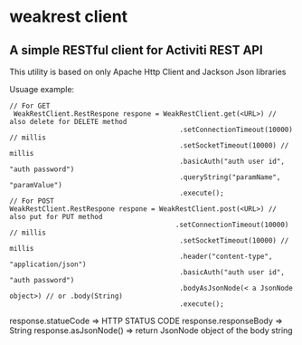 # weakrest client
## A simple RESTful client for Activiti REST API
  
 This utility is based on only Apache Http Client and Jackson Json libraries
 
 Usuage example:
```
// For GET
 WeakRestClient.RestRespone respone = WeakRestClient.get(<URL>) // also delete for DELETE method
                                          .setConnectionTimeout(10000) // millis
                                          .setSocketTimeout(10000) // millis
                                          .basicAuth("auth user id", "auth password")
                                          .queryString("paramName", "paramValue")
                                          .execute();
// For POST
WeakRestClient.RestRespone respone = WeakRestClient.post(<URL>) // also put for PUT method
                                         .setConnectionTimeout(10000) // millis
                                          .setSocketTimeout(10000) // millis
                                          .header("content-type", "application/json")
                                          .basicAuth("auth user id", "auth password")
                                          .bodyAsJsonNode(< a JsonNode object>) // or .body(String)
                                          .execute();
```
 response.statueCode => HTTP STATUS CODE
 response.responseBody => String
 response.asJsonNode() => return JsonNode object of the body string
